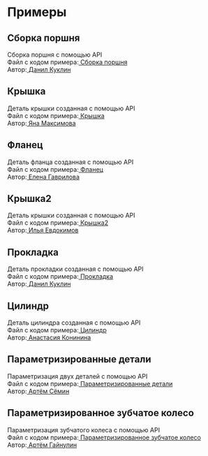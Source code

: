 # Примеры

## Сборка поршня <br>
Сборка поршня с помощью API <br>
Файл с кодом примера:[ Сборка поршня](https://github.com/Kompas-Mospolytech/Kompas-ingeneringSoft/tree/main/%D0%9C%D0%B0%D1%82%D0%B5%D1%80%D0%B8%D0%B0%D0%BB%D1%8B/%D0%A1%D0%B1%D0%BE%D1%80%D0%BA%D0%B0%20%D0%BF%D0%BE%D1%80%D1%88%D0%B5%D0%BD%D1%8C)<br>
Автор:[ Данил Куклин](https://github.com/Kompas-Mospolytech/Kompas-ingeneringSoft/tree/main/%D0%A3%D1%87%D0%B0%D1%81%D1%82%D0%BD%D0%B8%D0%BA%D0%B8/%D0%94.%D0%90.%20%D0%9A%D1%83%D0%BA%D0%BB%D0%B8%D0%BD)

## Крышка <br>
Деталь крышки созданная с помощью API <br>
Файл с кодом примера:[ Крышка](https://github.com/Kompas-Mospolytech/Kompas-ingeneringSoft/tree/main/%D0%9C%D0%B0%D1%82%D0%B5%D1%80%D0%B8%D0%B0%D0%BB%D1%8B/%D0%9A%D1%80%D1%8B%D1%88%D0%BA%D0%B0)<br>
Автор:[ Яна Максимова](https://github.com/Kompas-Mospolytech/Kompas-ingeneringSoft/tree/main/%D0%A3%D1%87%D0%B0%D1%81%D1%82%D0%BD%D0%B8%D0%BA%D0%B8/%D0%AF.%D0%9C.%20%D0%9C%D0%B0%D0%BA%D1%81%D0%B8%D0%BC%D0%BE%D0%B2%D0%B0)

## Фланец <br>
Деталь фланца созданная с помощью API <br>
Файл с кодом примера:[ Фланец](https://github.com/Kompas-Mospolytech/Kompas-ingeneringSoft/tree/main/%D0%9C%D0%B0%D1%82%D0%B5%D1%80%D0%B8%D0%B0%D0%BB%D1%8B/%D0%A4%D0%BB%D0%B0%D0%BD%D0%B5%D1%86)<br>
Автор:[ Елена Гаврилова](https://github.com/Kompas-Mospolytech/Kompas-ingeneringSoft/tree/main/%D0%A3%D1%87%D0%B0%D1%81%D1%82%D0%BD%D0%B8%D0%BA%D0%B8/E.C.%20%D0%93%D0%B0%D0%B2%D1%80%D0%B8%D0%BB%D0%BE%D0%B2%D0%B0)

## Крышка2 <br>
Деталь крышки созданная с помощью API <br>
Файл с кодом примера:[ Крышка2](https://github.com/Kompas-Mospolytech/Kompas-ingeneringSoft/tree/main/%D0%9C%D0%B0%D1%82%D0%B5%D1%80%D0%B8%D0%B0%D0%BB%D1%8B/%D0%9A%D1%80%D1%8B%D1%88%D0%BA%D0%B02)<br>
Автор:[ Илья Евдокимов](https://github.com/Kompas-Mospolytech/Kompas-ingeneringSoft/tree/main/%D0%A3%D1%87%D0%B0%D1%81%D1%82%D0%BD%D0%B8%D0%BA%D0%B8/%D0%98.%D0%9E.%20%D0%95%D0%B2%D0%B4%D0%BE%D0%BA%D0%B8%D0%BC%D0%BE%D0%B2)

## Прокладка <br>
Деталь прокладки созданная с помощью API <br>
Файл с кодом примера:[ Прокладка](https://github.com/Kompas-Mospolytech/Kompas-ingeneringSoft/tree/main/%D0%9C%D0%B0%D1%82%D0%B5%D1%80%D0%B8%D0%B0%D0%BB%D1%8B/%D0%9F%D1%80%D0%BE%D0%BA%D0%BB%D0%B0%D0%B4%D0%BA%D0%B0)<br>
Автор:[ Данил Куклин](https://github.com/Kompas-Mospolytech/Kompas-ingeneringSoft/tree/main/%D0%A3%D1%87%D0%B0%D1%81%D1%82%D0%BD%D0%B8%D0%BA%D0%B8/%D0%94.%D0%90.%20%D0%9A%D1%83%D0%BA%D0%BB%D0%B8%D0%BD)

## Цилиндр <br>
Деталь цилиндра созданная с помощью API <br>
Файл с кодом примера:[ Цилиндр](https://github.com/Kompas-Mospolytech/Kompas-ingeneringSoft/tree/main/%D0%9C%D0%B0%D1%82%D0%B5%D1%80%D0%B8%D0%B0%D0%BB%D1%8B/%D0%A6%D0%B8%D0%BB%D0%B8%D0%BD%D0%B4%D1%80)<br>
Автор:[ Анастасия Конинина](https://github.com/Kompas-Mospolytech/Kompas-ingeneringSoft/tree/main/%D0%A3%D1%87%D0%B0%D1%81%D1%82%D0%BD%D0%B8%D0%BA%D0%B8/%D0%90.%D0%94.%20%D0%9A%D0%BE%D0%BD%D0%B8%D0%BD%D0%B8%D0%BD%D0%B0)

## Параметризированные детали <br>
Параметризация двух деталей с помощью API <br>
Файл с кодом примера:[ Параметризированные детали](https://github.com/Kompas-Mospolytech/Kompas-ingeneringSoft/tree/main/%D0%9C%D0%B0%D1%82%D0%B5%D1%80%D0%B8%D0%B0%D0%BB%D1%8B/%D0%9F%D0%B0%D1%80%D0%B0%D0%BC%D0%B5%D1%82%D1%80%D0%B8%D0%B7%D0%B0%D1%86%D0%B8%D1%8F%20%D0%B4%D0%B5%D1%82%D0%B0%D0%BB%D0%B5%D0%B9)<br>
Автор:[ Артём Сёмин](https://github.com/Kompas-Mospolytech/Kompas-ingeneringSoft/tree/main/%D0%A3%D1%87%D0%B0%D1%81%D1%82%D0%BD%D0%B8%D0%BA%D0%B8/%D0%90.%D0%A1.%20%D0%A1%D1%91%D0%BC%D0%B8%D0%BD)

## Параметризированное зубчатое колесо <br>
Параметризация зубчатого колеса с помощью API <br>
Файл с кодом примера:[ Параметризированное зубчатое колесо](https://github.com/Kompas-Mospolytech/Kompas-ingeneringSoft/tree/main/%D0%9C%D0%B0%D1%82%D0%B5%D1%80%D0%B8%D0%B0%D0%BB%D1%8B/%D0%9F%D0%B0%D1%80%D0%B0%D0%BC%D0%B5%D1%82%D1%80%D0%B8%D0%B7%D0%BE%D0%B2%D0%B0%D0%BD%D0%BD%D0%BE%D0%B5%20%D0%B7%D1%83%D0%B1%D1%87%D0%B0%D1%82%D0%BE%D0%B5%20%D0%BA%D0%BE%D0%BB%D0%B5%D1%81%D0%BE)<br>
Автор:[ Артём Гайнулин](https://github.com/Kompas-Mospolytech/Kompas-ingeneringSoft/tree/main/%D0%A3%D1%87%D0%B0%D1%81%D1%82%D0%BD%D0%B8%D0%BA%D0%B8/%D0%90.%D0%92.%20%D0%93%D0%B0%D0%B9%D0%BD%D1%83%D0%BB%D0%B8%D0%BD)




